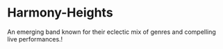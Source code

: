 # Harmony-Heights
An emerging band known for their eclectic mix of genres and compelling live performances.!
